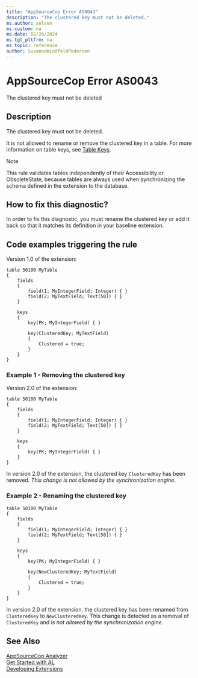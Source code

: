 ```yaml
---
title: "AppSourceCop Error AS0043"
description: "The clustered key must not be deleted."
ms.author: solsen
ms.custom: na
ms.date: 02/26/2024
ms.tgt_pltfrm: na
ms.topic: reference
author: SusanneWindfeldPedersen
---
```

[//]: # (START>DO_NOT_EDIT)
[//]: # (IMPORTANT:Do not edit any of the content between here and the END>DO_NOT_EDIT.)
[//]: # (Any modifications should be made in the .xml files in the ModernDev repo.)
# AppSourceCop Error AS0043
The clustered key must not be deleted

## Description
The clustered key must not be deleted.

[//]: # (IMPORTANT: END>DO_NOT_EDIT)

It is not allowed to rename or remove the clustered key in a table. For more information on table keys, see [Table Keys](../devenv-table-keys.md).

> [!NOTE]  
> This rule validates tables independently of their Accessibility or ObsoleteState, because tables are always used when synchronizing the schema defined in the extension to the database.

## How to fix this diagnostic?

In order to fix this diagnostic, you must rename the clustered key or add it back so that it matches its definition in your baseline extension.

## Code examples triggering the rule

Version 1.0 of the extension:

```AL
table 50100 MyTable
{
    fields
    {
        field(1; MyIntegerField; Integer) { }
        field(2; MyTextField; Text[50]) { }
    }

    keys
    {
        key(PK; MyIntegerField) { }

        key(ClusteredKey; MyTextField) 
        { 
            Clustered = true;
        }
    }
}
```

### Example 1 - Removing the clustered key

Version 2.0 of the extension:

```AL
table 50100 MyTable
{
    fields
    {
        field(1; MyIntegerField; Integer) { }
        field(2; MyTextField; Text[50]) { }
    }

    keys
    {
        key(PK; MyIntegerField) { }
    }
}
```

In version 2.0 of the extension, the clustered key `ClusteredKey` has been removed. *This change is not allowed by the synchronization engine*.

### Example 2 - Renaming the clustered key

```AL
table 50100 MyTable
{
    fields
    {
        field(1; MyIntegerField; Integer) { }
        field(2; MyTextField; Text[50]) { }
    }

    keys
    {
        key(PK; MyIntegerField) { }

        key(NewClusteredKey; MyTextField) 
        { 
            Clustered = true;
        }
    }
}
```

In version 2.0 of the extension, the clustered key has been renamed from `ClusteredKey` to `NewClusteredKey`. This change is detected as a removal of `ClusteredKey` and *is not allowed by the synchronization engine*.

## See Also  
[AppSourceCop Analyzer](appsourcecop.md)  
[Get Started with AL](../devenv-get-started.md)  
[Developing Extensions](../devenv-dev-overview.md)  
